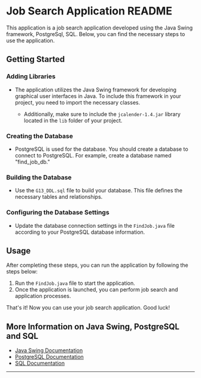 # Job Search Application README

This application is a job search application developed using the Java Swing framework, PostgreSql, SQL. Below, you can find the necessary steps to use the application.

## Getting Started

### Adding Libraries
- The application utilizes the Java Swing framework for developing graphical user interfaces in Java. To include this framework in your project, you need to import the necessary classes.

    - Additionally, make sure to include the `jcalender-1.4.jar` library located in the `lib` folder of your project.


### Creating the Database
- PostgreSQL is used for the database. You should create a database to connect to PostgreSQL. For example, create a database named "find_job_db."

### Building the Database
- Use the `G13_DDL.sql` file to build your database. This file defines the necessary tables and relationships.

### Configuring the Database Settings
- Update the database connection settings in the `FindJob.java` file according to your PostgreSQL database information.

## Usage

After completing these steps, you can run the application by following the steps below:

1. Run the `FindJob.java` file to start the application.
2. Once the application is launched, you can perform job search and application processes.

That's it! Now you can use your job search application. Good luck!

## More Information on Java Swing, PostgreSQL and SQL

- [Java Swing Documentation](https://docs.oracle.com/javase/tutorial/uiswing/)
- [PostgreSQL Documentation](https://www.postgresql.org/docs/)
- [SQL Documentation](https://codex.cs.yale.edu/avi/db-book/)


---
